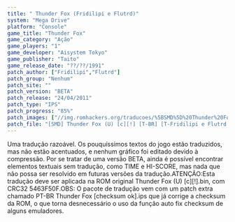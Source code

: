 ```yaml
---
title: " Thunder Fox (Fridilipi e Flutrd)"
system: "Mega Drive"
platform: "Console"
game_title: "Thunder Fox"
game_category: "Ação"
game_players: "1"
game_developer: "Aisystem Tokyo"
game_publisher: "Taito"
game_release_date: "??/??/1991"
patch_author: ["Fridilipi","Flutrd"]
patch_group: "Nenhum"
patch_site: ""
patch_version: "BETA"
patch_release: "24/04/2011"
patch_type: "IPS"
patch_progress: "85%"
patch_images: ["//img.romhackers.org/traducoes/%5BSMD%5D%20Thunder%20Fox%20-%20Fridilipi%20e%20Flutrd%20-%201.png","//img.romhackers.org/traducoes/%5BSMD%5D%20Thunder%20Fox%20-%20Fridilipi%20e%20Flutrd%20-%202.png","//img.romhackers.org/traducoes/%5BSMD%5D%20Thunder%20Fox%20-%20Fridilipi%20e%20Flutrd%20-%203.png"]
patch_file: "[SMD] Thunder Fox (U) [c][!] [T-BR] [T-Fridilipi e Flutrd G-Nenhum] [V-BETA P-85% A-2011].rar"
---
```

Uma tradução razoável. Os pouquíssimos textos do jogo estão traduzidos, mas não estão acentuados, e nenhum gráfico foi editado devido à compressão. Por se tratar de uma versão BETA, ainda é possível encontrar elementos textuais sem tradução, como TIME e HI-SCORE, mas nada que não possa ser resolvido em futuras versões da tradução.ATENÇÃO:Esta tradução deve ser aplicada na ROM original Thunder Fox (U) [c][!].bin, com CRC32 5463F50F.OBS: O pacote de tradução vem com um patch extra chamado PT-BR Thunder Fox [checksum ok].ips que já corrige a checksum da ROM, o que torna desnecessário o uso da função auto fix checksum de alguns emuladores.